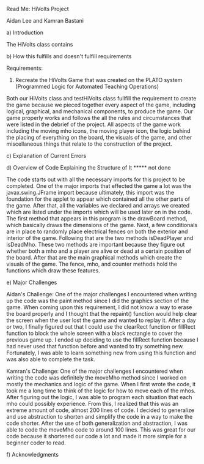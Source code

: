 Read Me: HiVolts Project

Aidan Lee and Kamran Bastani

a) Introduction
	
  The HiVolts class contains 
	
b) How this fulfills and doesn't fulfill requirements

Requirements:
  
1. Recreate the HiVolts Game that was created on the PLATO system (Programmed Logic for Automated Teaching Operations)
  	
Both our HiVolts class and testHiVolts class fullfill the requirement to create the game because we pieced together every aspect of the game, including logical, graphical, and mechanical components, to produce the game. Our game properly works and follows the all the rules and circumstances that were listed in the debrief of the project. All aspects of the game work including the moving mho icons, the moving player icon, the logic behind the placing of everything on the board, the visuals of the game, and other miscellaneous things that relate to the construction of the project.
  
c) Explanation of Current Errors
	
  
	
	
	
d) Overview of Code Explaining the Structure of It ***** not done

The code starts out with all the necessary imports for this project to be completed. One of the major imports that effected the game a lot was the javax.swing.JFrame import because ultimately, this import was the foundation for the applet to appear which contained all the other parts of the game. After that, all the variables we declared and arrays we created which are listed under the imports which will be used later on in the code. The first method that appears in this program is the drawBoard method, which basically draws the dimensions of the game. Next, a few conditionals are in place to randomly place electrical fences on both the exterior and interior of the game. Following that are the two methods isDeadPlayer and isDeadMho. These two methods are important because they figure out whether both a mho and a player are alive or dead at a certain position of the board. After that are the main graphical methods which create the visuals of the game. The fence, mho, and counter methods hold the functions which draw these features. 
	
e) Major Challenges
  
  Aidan's Challenge: One of the major challenges I encountered when writing up the code was the paint method since I did the graphics section of the game. When coming upon this requirement, I did not know a way to erase the board properly and I thought that the repaint() function would help clear the screen when the user lost the game and wanted to replay it. After a day or two, I finally figured out that I could use the clearRect function or fillRect function to block the whole screen with a black rectangle to cover the previous game up. I ended up deciding to use the fillRect function because I had never used that function before and wanted to try something new. Fortunately, I was able to learn something new from using this function and was also able to complete the task.
  
  Kamran's Challenge: One of the major challenges I encountered when writing the code was definitely the moveMho method since I worked on mostly the mechanics and logic of the game. When I first wrote the code, it took me a long time to think of the logic for how to move each of the mhos. After figuring out the logic, I was able to program each situation that each mho could possibly experience. From this, I realized that this was an extreme amount of code, almost 200 lines of code. I decided to generalize and use abstraction to shorten and simplify the code in a way to make the code shorter. After the use of both generalization and abstraction, I was able to code the moveMho code to around 100 lines. This was great for our code because it shortened our code a lot and made it more simple for a beginner coder to read.
  
  
f) 	Acknowledgments

	


	
